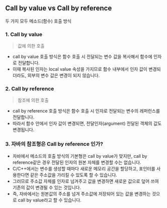 ## Call by value vs Call by reference
두 가지 모두 메소드(함수) 호출 방식

### 1. Call by value
> 값에 의한 호출
* call by value 호출 방식은 함수 호출 시 전달되는 변수 값을 복사해서 함수에 인자로 전달합니다.
* 이때 복사된 인자는 local value 속성을 가지므로 함수 내부에서 인자 값이 변경되더라도, 외부의 변수 값은 변경이 되지 않습니다.

### 2. Call by reference
> 참조에 의한 호출
* call by reference 호출 방식은 함수 호출 시 인자로 전달되는 변수의 레퍼런스를 전달합니다.
* 따라서 함수 안에서 인자 값이 변경되면, 전달인자(argument) 전달된 객체의 값도 변경됩니다.

### 3. 자바의 참조형은 Call by reference 인가?
* 자바에서 메소드의 호출 방식의 기본형은 call by value가 맞지만, call by reference같은 경우 전달된 인자의 원본 자체를 변경할 수는 없습니다.
* C/C++에서는 변수를 생성할 때마다 새로운 메모리 공간을 할당하고, 포인터를 사용한다면 같은 주소값을 가리킬 수 있도록 할 수 있습니다.
* 그러므로 주소값 자체를 인자로 넘겨주고 값을 변경하면 새로운 값으로 덮어 쓰여 기존의 값이 변경될 수 있는 것입니다.
* 즉, 자바에서는 원본값의 주소를 넘겨 주소값에 저장되어 있는 값을 변경하는 것으로 call by value라고 할 수 있습니다.
